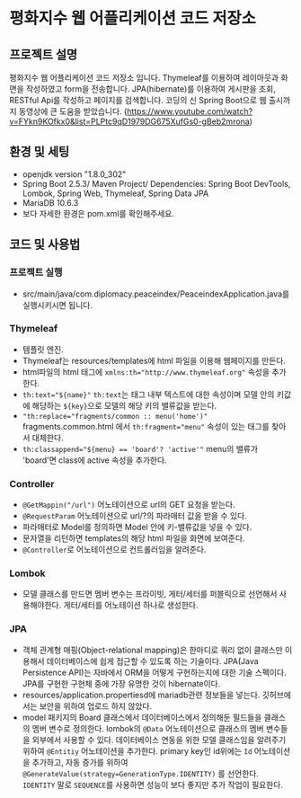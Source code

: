 # 평화지수 웹 어플리케이션 코드 저장소 

## 프로젝트 설명
평화지수 웹 어플리케이션 코드 저장소 입니다. Thymeleaf를 이용하여 레이아웃과 화면을 작성하였고 form을 전송합니다. JPA(hibernate)를 이용하여 게시판을 조회, RESTful Api를 작성하고 페이지를 검색합니다. 코딩의 신 Spring Boot으로 웹 출시까지 동영상에 큰 도움을 받았습니다.
(https://www.youtube.com/watch?v=FYkn9KOfkx0&list=PLPtc9qD1979DG675XufGs0-gBeb2mrona)

## 환경 및 세팅
* openjdk version "1.8.0_302"
* Spring Boot 2.5.3/ Maven Project/ Dependencies: Spring Boot DevTools, Lombok, Spring Web, Thymeleaf, Spring Data JPA
* MariaDB 10.6.3
* 보다 자세한 환경은 pom.xml를 확인해주세요.

## 코드 및 사용법

### 프로젝트 실행
* src/main/java/com.diplomacy.peaceindex/PeaceindexApplication.java를 실행시키시면 됩니다.

### Thymeleaf
* 템플릿 엔진.
* Thymeleaf는 resources/templates에 html 파일을 이용해 웹페이지를 만든다.
* html파일의 html 태그에 `xmlns:th="http://www.thymeleaf.org"` 속성을 추가한다.
* `th:text="${name}"` `th:text`는 태그 내부 텍스트에 대한 속성이며 모델 안의 키값에 해당하는 `${key}`으로 모델의 해당 키의 밸류값을 받는다.
* `"th:replace="fragments/common :: menu('home')"` fragments.common.html 에서 `th:fragment="menu"` 속성이 있는 태그를 찾아서 대체한다. 
* `th:classappend="${menu} == 'board'? 'active'"` menu의 밸류가 'board'면 class에 active 속성을 추가한다. 

### Controller
* `@GetMappin("/url")` 어노테이션으로 url의 GET 요청을 받는다.
* `@RequestParam` 어노테이션으로 url/?의 파라매터 값을 받을 수 있다.
* 파라매터로 Model를 정의하면 Model 안에 키-밸류값을 넣을 수 있다.
* 문자열을 리턴하면 templates의 해당 html 파일을 화면에 보여준다. 
* `@Controller`로 어노테이션으로 컨트롤러임을 알려준다.

### Lombok
* 모델 클래스를 만드면 멤버 변수는 프라이빗, 게터/세터를 퍼블릭으로 선언해서 사용해야한다. 게터/세터를 어노테이션 하나로 생성한다. 

### JPA
* 객체 관계형 매핑(Object-relational mapping)은 한마디로 쿼리 없이 클래스만 이용해서 데이터베이스에 쉽게 접근할 수 있도록 하는 기술이다. JPA(Java Persistence API)는 자바에서 ORM을 어떻게 구현하는지에 대한 기술 스펙이다. JPA를 구현한 구현체 중에 가장 유명한 것이 hibernate이다.
* resources/application.propertiesd에 mariadb관련 정보들을 넣는다. 깃허브에서는 보안을 위하여 업로드 하지 않았다.
* model 패키지의 Board 클래스에서 데이터베이스에서 정의해둔 필드들을 클래스의 멤버 변수로 정의한다. lombok의 `@Data` 어노테이션으로 클래스의 멤버 변수들을 외부에서 사용할 수 있다. 데이터베이스 연동을 위한 모델 클래스임을 알려주기 위하여 `@Entitiy` 어노테이션을 추가한다. primary key인 id위에는 `Id` 어노테이션을 추가하고, 자동 증가를 위하여 `@GenerateValue(strategy=GenerationType.IDENTITY)` 를 선언한다. `IDENTITY` 말로 `SEQUENCE`를 사용하면 성능이 보다 좋지만 추가 작업이 필요한다.  
